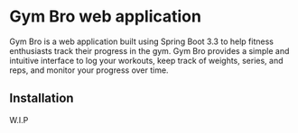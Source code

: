 # Gym Bro web application

Gym Bro is a web application built using Spring Boot 3.3 to help fitness enthusiasts track their progress in the gym. Gym Bro provides a simple and intuitive interface to log your workouts, keep track of weights, series, and reps, and monitor your progress over time.

## Installation

W.I.P